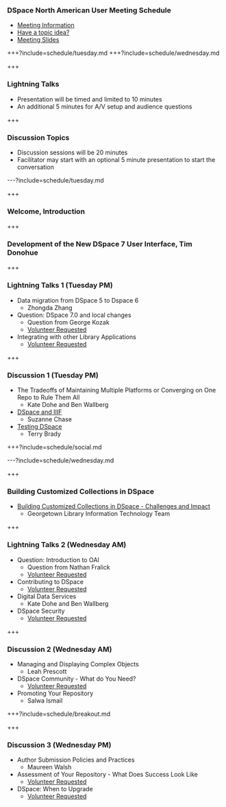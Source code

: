 ### DSpace North American User Meeting Schedule

* [Meeting Information](https://www.library.georgetown.edu/node/19724)
* [Have a topic idea?](https://docs.google.com/a/georgetown.edu/forms/d/e/1FAIpQLSev8m6pJWaun6Mn0QKupXDZByJfigsEMxkMPZ8nGEgOf_YPyw/viewform)
* [Meeting Slides](https://gitpitch.com/terrywbrady/dspaceUserMeeting?grs=github&t=white)

+++?include=schedule/tuesday.md
+++?include=schedule/wednesday.md

+++

### Lightning Talks

* Presentation will be timed and limited to 10 minutes
* An additional 5 minutes for A/V setup and audience questions

+++

### Discussion Topics

* Discussion sessions will be 20 minutes
* Facilitator may start with an optional 5 minute presentation to start the conversation

---?include=schedule/tuesday.md

+++

### Welcome, Introduction

+++

### Development of the New DSpace 7 User Interface, Tim Donohue

+++

### Lightning Talks 1 (Tuesday PM)

* Data migration from DSpace 5 to Dspace 6
  * Zhongda Zhang
* Question: DSpace 7.0 and local changes 
  * Question from George Kozak 
  * [Volunteer Requested](mailto:digitalscholarship@georgetown.edu) <!-- .element: class="red" title="Please contact us if you are interested in facilitating this session"-->
* Integrating with other Library Applications
  * [Volunteer Requested](mailto:digitalscholarship@georgetown.edu) <!-- .element: class="red" title="Please contact us if you are interested in facilitating this session"-->

+++

### Discussion 1 (Tuesday PM)

* The Tradeoffs of Maintaining Multiple Platforms or Converging on One Repo to Rule Them All
  * Kate Dohe and Ben Wallberg
* [DSpace and IIIF](?p=dspaceIIIF) 
  * Suzanne Chase
* [Testing DSpace](?p=testingDSpace)
  * Terry Brady 

+++?include=schedule/social.md

---?include=schedule/wednesday.md

+++

### Building Customized Collections in DSpace

* [Building Customized Collections in DSpace - Challenges and Impact](?p=customizedCollections)
  * Georgetown Library Information Technology Team

+++

### Lightning Talks 2 (Wednesday AM)

* Question: Introduction to OAI 
  * Question from Nathan Fralick
  * [Volunteer Requested](mailto:digitalscholarship@georgetown.edu) <!-- .element: class="red" title="Please contact us if you are interested in facilitating this session"-->
* Contributing to DSpace  
  * [Volunteer Requested](mailto:digitalscholarship@georgetown.edu) <!-- .element: class="red" title="Please contact us if you are interested in facilitating this session"-->
* Digital Data Services 
  * Kate Dohe and Ben Wallberg
* DSpace Security  
  * [Volunteer Requested](mailto:digitalscholarship@georgetown.edu) <!-- .element: class="red" title="Please contact us if you are interested in facilitating this session"-->

+++

### Discussion 2 (Wednesday AM)

* Managing and Displaying Complex Objects
  * Leah Prescott
* DSpace Community - What do You Need?
  * [Volunteer Requested](mailto:digitalscholarship@georgetown.edu) <!-- .element: class="red" title="Please contact us if you are interested in facilitating this session"-->
* Promoting Your Repository
  * Salwa Ismail

+++?include=schedule/breakout.md
  
+++

### Discussion 3 (Wednesday PM)

* Author Submission Policies and Practices
  * Maureen Walsh
* Assessment of Your Repository - What Does Success Look Like
  * [Volunteer Requested](mailto:digitalscholarship@georgetown.edu) <!-- .element: class="red" title="Please contact us if you are interested in facilitating this session"-->
* DSpace: When to Upgrade
  * [Volunteer Requested](mailto:digitalscholarship@georgetown.edu) <!-- .element: class="red" title="Please contact us if you are interested in facilitating this session"-->
